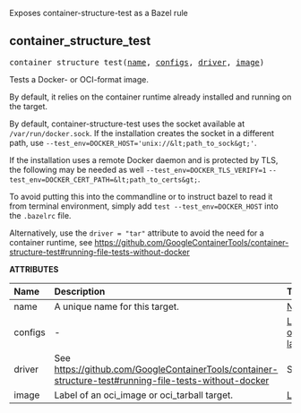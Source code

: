<!-- Generated with Stardoc: http://skydoc.bazel.build -->

Exposes container-structure-test as a Bazel rule

<a id="container_structure_test"></a>

## container_structure_test

<pre>
container_structure_test(<a href="#container_structure_test-name">name</a>, <a href="#container_structure_test-configs">configs</a>, <a href="#container_structure_test-driver">driver</a>, <a href="#container_structure_test-image">image</a>)
</pre>

Tests a Docker- or OCI-format image.

By default, it relies on the container runtime already installed and running on the target.

By default, container-structure-test uses the socket available at `/var/run/docker.sock`.
If the installation creates the socket in a different path, use
`--test_env=DOCKER_HOST='unix://&lt;path_to_sock&gt;'`.

If the installation uses a remote Docker daemon and is protected by TLS, the following may be needed as well
`--test_env=DOCKER_TLS_VERIFY=1`
`--test_env=DOCKER_CERT_PATH=&lt;path_to_certs&gt;`.

To avoid putting this into the commandline or to instruct bazel to read it from terminal environment,
simply add `test --test_env=DOCKER_HOST` into the `.bazelrc` file.

Alternatively, use the `driver = "tar"` attribute to avoid the need for a container runtime, see
https://github.com/GoogleContainerTools/container-structure-test#running-file-tests-without-docker


**ATTRIBUTES**


| Name  | Description | Type | Mandatory | Default |
| :------------- | :------------- | :------------- | :------------- | :------------- |
| <a id="container_structure_test-name"></a>name |  A unique name for this target.   | <a href="https://bazel.build/concepts/labels#target-names">Name</a> | required |  |
| <a id="container_structure_test-configs"></a>configs |  -   | <a href="https://bazel.build/concepts/labels">List of labels</a> | required |  |
| <a id="container_structure_test-driver"></a>driver |  See https://github.com/GoogleContainerTools/container-structure-test#running-file-tests-without-docker   | String | optional | <code>"docker"</code> |
| <a id="container_structure_test-image"></a>image |  Label of an oci_image or oci_tarball target.   | <a href="https://bazel.build/concepts/labels">Label</a> | optional | <code>None</code> |


